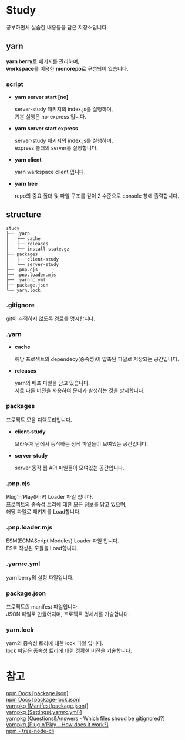 # Study

공부하면서 실습한 내용들을 담은 저장소입니다.

## yarn

**yarn berry**로 패키지를 관리하며,  
**workspace**를 이용한 **monorepo**로 구성되어 있습니다.

### script

- **yarn server start [no]**

  server-study 패키지의 index.js를 실행하며,  
  기본 실행은 no-express 입니다.

- **yarn server start express**

  server-study 패키지의 index.js를 실행하며,  
  express 폴더의 server를 실행합니다.

- **yarn client**

  yarn warkspace client 입니다.

- **yarn tree**

  repo의 중요 폴더 및 파일 구조를 깊이 2 수준으로 console 창에 출력합니다.

## structure

```
study
├── .yarn
│   ├── cache
│   ├── releases
│   └── install-state.gz
├── packages
│   ├── client-study
│   └── server-study
├── .pnp.cjs
├── .pnp.loader.mjs
├── .yarnrc.yml
├── package.json
└── yarn.lock
```

### .gitignore

git이 추적하지 않도록 경로를 명시합니다.

### .yarn

- **cache**

  해당 프로젝트의 dependecy(종속성)이 압축된 파일로 저장되는 공간입니다.

- **releases**

  yarn의 배포 파일을 담고 있습니다.  
  서로 다른 버전을 사용하여 문제가 발생하는 것을 방지합니다.

### packages

프로젝트 모음 디렉토리입니다.

- **client-study**

  브라우저 단에서 동작하는 정적 파일들이 모여있는 공간입니다.

- **server-study**

  server 동작 웹 API 파일들이 모여있는 공간입니다.

### .pnp.cjs

Plug'n'Play(PnP) Loader 파일 입니다.  
프로젝트의 종속성 트리에 대한 모든 정보를 담고 있으며,  
해당 파일로 패키지를 Load합니다.

### .pnp.loader.mjs

ESM(ECMAScript Modules) Loader 파일 입니다.  
ES로 작성된 모듈을 Load합니다.

### .yarnrc.yml

yarn berry의 설정 파일입니다.

### package.json

프로젝트의 manifest 파일입니다.  
JSON 파일로 만들어지며, 프로젝트 명세서를 기술합니다.

### yarn.lock

yarn의 종속성 트리에 대한 lock 파일 입니다.  
lock 파일은 종속성 트리에 대한 정확한 버전을 기술합니다.

# 참고

[npm Docs [package.json]](https://docs.npmjs.com/cli/v10/configuring-npm/package-json)  
[npm Docs [package-lock.json]](https://docs.npmjs.com/cli/v10/configuring-npm/package-lock-json)  
[yarnpkg [Manifest(package.json)]](https://yarnpkg.com/configuration/manifest)  
[yarnpkg [Settings(.yarnrc.yml)]](https://yarnpkg.com/configuration/yarnrc)  
[yarnpkg [Questions&Answers - Which files shoud be gitignored?]](https://yarnpkg.com/getting-started/qa#which-files-should-be-gitignored)  
[yarnpkg [Plug'n'Play - How does it work?]](https://yarnpkg.com/features/pnp#how-does-it-work)  
[npm - tree-node-cli](https://www.npmjs.com/package/tree-node-cli)
